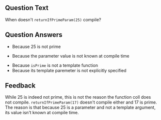 ## Question Text

When doesn't `returnIfPrimeParam(25)` compile?

## Question Answers

- Because 25 is not prime
+ Because the parameter value is not known at compile time
- Because `isPrime` is not a template function
- Because its template paremeter is not explicitly specified

## Feedback

While 25 is indeed not prime, this is not the reason the function coll does not compile.
`returnIfPrimeParam(17)` doesn't compile either and 17 is prime.
The reason is that because 25 is a parameter and not a template argument, its value isn't known at compile time.
